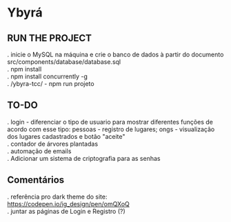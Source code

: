 # Ybyrá  
## RUN THE PROJECT <br/>
. inicie o MySQL na máquina e crie o banco de dados à partir do documento src/components/database/database.sql <br/>
. npm install <br/>
. npm install concurrently -g <br/>
. /ybyra-tcc/ - npm run projeto 

## TO-DO
. login - diferenciar o tipo de usuario para mostrar diferentes funções de acordo com esse tipo: pessoas - registro de lugares; ongs - visualização dos lugares cadastrados e botão "aceite" <br/>
. contador de árvores plantadas <br/>
. automação de emails <br/>
. Adicionar um sistema de criptografia para as senhas

## Comentários
. referência pro dark theme do site:
https://codepen.io/ig_design/pen/omQXoQ <br/>
. juntar as páginas de Login e Registro (?) <br/>
